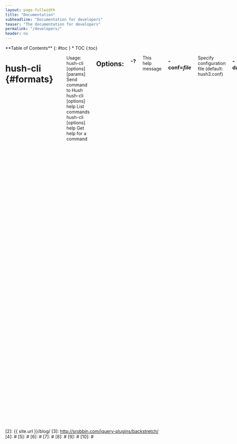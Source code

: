 ```yaml
---
layout: page-fullwidth
title: "Documentation"
subheadline: "Documentation for developers"
teaser: "The documentation for developers"
permalink: "/developers/"
header: no
---
```

<div class="row">
<div class="medium-4 medium-push-8 columns" markdown="1">
<div class="panel radius" markdown="1">
**Table of Contents**
{: #toc }
*  TOC
{:toc}
</div>
</div><!-- /.medium-4.columns -->

<div class="medium-8 medium-pull-4 columns" markdown="1">

# hush-cli   {#formats}
-------------------------

Usage:  
  hush-cli [options] <command> [params]  Send command to Hush  
  hush-cli [options] help                List commands  
  hush-cli [options] help <command>      Get help for a command   

## Options:

### -?
This help message

### -conf=*file*
Specify configuration file (default: hush3.conf)

### -datadir=*dir*
       Specify data directory
 
### -testnet
       Use the test network

### -regtest
       Enter regression test mode, which uses a special chain in which blocks
       can be solved instantly. This is intended for regression testing tools
       and app development.

### -rpcconnect=*ip*
       Send commands to node running on <ip> (default: 127.0.0.1)

### -rpcport=*port*
       Connect to JSON-RPC on <port> (default: 8232 or testnet: 18232)

### -rpcwait
       Wait for RPC server to start

### -rpcuser=*user*
       Username for JSON-RPC connections

### -rpcpassword=*pw*
       Password for JSON-RPC connections

### -rpcclienttimeout=*n*
       Timeout in seconds during HTTP requests, or 0 for no timeout. (default:
       900)

### -stdin
       Read extra arguments from standard input, one per line until EOF/Ctrl-D
       (recommended for sensitive information such as passphrases)
  
    
# hushd   {#formats_d}
-------------------------
  
Usage:  
  hushd [options]                     Start Hush-flavored Komodo Daemon  

## Options:

### -?
This help message

```
send send send
```
{: title="Send"}
```
received received received
}
```
{: title="Receive"}

### -alerts
       Receive and display P2P network alerts (default: 1)

### -alertnotify=*cmd*
       Execute command when a relevant alert is received or we see a really
       long fork (%s in cmd is replaced by message)

### -blocknotify=*cmd*
       Execute command when the best block changes (%s in cmd is replaced by
       block hash)

### -checkblocks=*n*
       How many blocks to check at startup (default: 288, 0 = all)

### -checklevel=*n*
       How thorough the block verification of -checkblocks is (0-4, default: 3)

### -clientname=*SomeName*
       Full node client name, default 'MagicBean'

### -conf=*file*
       Specify configuration file (default: komodo.conf)

### -datadir=*dir*
       Specify data directory

### -exportdir=*dir*
       Specify directory to be used when exporting data

### -dbcache=*n*
       Set database cache size in megabytes (4 to 16384, default: 450)

### -loadblock=*file*
       Imports blocks from external blk000??.dat file on startup

### -maxorphantx=*n*
       Keep at most *n* unconnectable transactions in memory (default: 100)

### -mempooltxinputlimit=*n*
       [DEPRECATED FROM OVERWINTER] Set the maximum number of transparent
       inputs in a transaction that the mempool will accept (default: 0 = no
       limit applied)

### -par=*n*
       Set the number of script verification threads (-4 to 16, 0 = auto, <0 =
       leave that many cores free, default: 0)

### -prune=*n*
       Reduce storage requirements by pruning (deleting) old blocks. This mode
       disables wallet support and is incompatible with -txindex. Warning:
       Reverting this setting requires re-downloading the entire blockchain.
       (default: 0 = disable pruning blocks, >550 = target size in MiB to use
       for block files)

### -reindex
       Rebuild block chain index from current blk000??.dat files on startup

### -txindex
       Maintain a full transaction index, used by the getrawtransaction rpc
       call (default: 0)

### -addressindex
       Maintain a full address index, used to query for the balance, txids and
       unspent outputs for addresses (default: 0)

### -timestampindex
       Maintain a timestamp index for block hashes, used to query blocks hashes
       by a range of timestamps (default: 0)

### -spentindex
       Maintain a full spent index, used to query the spending txid and input
       index for an outpoint (default: 0)

### -zindex
       Maintain extra statistics about shielded transactions and payments
       (default: 0)

## Connection options:

### -addnode=*ip*
       Add a node to connect to and attempt to keep the connection open

### -banscore=*n*
       Threshold for disconnecting misbehaving peers (default: 100)

### -bantime=*n*
       Number of seconds to keep misbehaving peers from reconnecting (default:
       86400)

### -bind=*addr*
       Bind to given address and always listen on it. Use [host]:port notation
       for IPv6

### -connect=*ip*
       Connect only to the specified node(s)

### -discover
       Discover own IP addresses (default: 1 when listening and no -externalip
       or -proxy)

### -dns
       Allow DNS lookups for -addnode, -seednode and -connect (default: 1)

### -dnsseed
       Query for peer addresses via DNS lookup, if low on addresses (default: 1
       unless -connect)

### -externalip=*ip*
       Specify your own public address

### -forcednsseed
       Always query for peer addresses via DNS lookup (default: 0)

### -listen
       Accept connections from outside (default: 1 if no -proxy or -connect)

### -listenonion
       Automatically create Tor hidden service (default: 1)

### -maxconnections=*n*
       Maintain at most <n> connections to peers (default: 384)

### -maxreceivebuffer=*n*
       Maximum per-connection receive buffer, <n>*1000 bytes (default: 5000)

### -maxsendbuffer=*n*
       Maximum per-connection send buffer, <n>*1000 bytes (default: 1000)

### -onion=*ip:port*
       Use separate SOCKS5 proxy to reach peers via Tor hidden services
       (default: -proxy)

### -onlynet=*net*
       Only connect to nodes in network <net> (ipv4, ipv6 or onion)

### -permitbaremultisig
       Relay non-P2SH multisig (default: 1)

### -peerbloomfilters
       Support filtering of blocks and transaction with Bloom filters (default:
       1)

### -port=<port>
       Listen for connections on <port> (default: 7770 or testnet: 17770)

### -proxy=<ip:port>
       Connect through SOCKS5 proxy

### -proxyrandomize
       Randomize credentials for every proxy connection. This enables Tor
       stream isolation (default: 1)

### -seednode=*ip*
       Connect to a node to retrieve peer addresses, and disconnect

### -timeout=*n*
       Specify connection timeout in milliseconds (minimum: 1, default: 5000)

### -torcontrol=*ip*:*port*
       Tor control port to use if onion listening enabled (default:
       127.0.0.1:9051)

### -torpassword=*pass*
       Tor control port password (default: empty)

### -whitebind=*addr*
       Bind to given address and whitelist peers connecting to it. Use
       [host]:port notation for IPv6

### -whitelist=*netmask*
       Whitelist peers connecting from the given netmask or IP address. Can be
       specified multiple times. Whitelisted peers cannot be DoS banned and
       their transactions are always relayed, even if they are already in the
       mempool, useful e.g. for a gateway
## Wallet options:

### -disablewallet
       Do not load the wallet and disable wallet RPC calls

### -keypool=*n*
       Set key pool size to <n> (default: 100)

### -paytxfee=*amt*
       Fee (in KMD/kB) to add to transactions you send (default: 0.00)

### -rescan
       Rescan the block chain for missing wallet transactions on startup

### -salvagewallet
       Attempt to recover private keys from a corrupt wallet.dat on startup

### -sendfreetransactions
       Send transactions as zero-fee transactions if possible (default: 0)

### -spendzeroconfchange
       Spend unconfirmed change when sending transactions (default: 1)

### -txconfirmtarget=*n*
       If paytxfee is not set, include enough fee so transactions begin
       confirmation on average within n blocks (default: 2)

### -txexpirydelta
       Set the number of blocks after which a transaction that has not been
       mined will become invalid (default: 200)

### -maxtxfee=*amt*
       Maximum total fees (in KMD) to use in a single wallet transaction;
       setting this too low may abort large transactions (default: 0.10)

### -upgradewallet
       Upgrade wallet to latest format on startup

### -wallet=*file*
       Specify wallet file (within data directory) (default: wallet.dat)

### -walletbroadcast
       Make the wallet broadcast transactions (default: 1)

### -walletnotify=*cmd*
       Execute command when a wallet transaction changes (%s in cmd is replaced
       by TxID)

### -whitelistaddress=*Raddress*
       Enable the wallet filter for notary nodes and add one Raddress to the
       whitelist of the wallet filter. If -whitelistaddress= is used, then the
       wallet filter is automatically activated. Several Raddresses can be
       defined using several -whitelistaddress= (similar to -addnode). The
       wallet filter will filter the utxo to only ones coming from my own
       Raddress (derived from pubkey) and each Raddress defined using
       -whitelistaddress= this option is mostly for Notary Nodes).

### -zapwallettxes=*mode*
       Delete all wallet transactions and only recover those parts of the
       blockchain through -rescan on startup (1 = keep tx meta data e.g.
       account owner and payment request information, 2 = drop tx meta data)

## -ZeroMQ notification options:

### -zmqpubhashblock=*address*
       Enable publish hash block in <address>

### -zmqpubhashtx=*address*
       Enable publish hash transaction in <address>

### -zmqpubrawblock=*address*
       Enable publish raw block in <address>

### -zmqpubrawtx=*address*
       Enable publish raw transaction in <address>
## Debugging/Testing options:

### -debug=*category*
       Output debugging information (default: 0, supplying *category* is
       optional). If *category* is not supplied or if *category* = 1, output
       all debugging information. *category* can be: addrman, alert, bench,
       coindb, db, estimatefee, http, libevent, lock, mempool, net,
       partitioncheck, pow, proxy, prune, rand, reindex, rpc, selectcoins, tor,
       zmq, zrpc, zrpcunsafe (implies zrpc).

### -experimentalfeatures
       Enable use of experimental features

### -help-debug
       Show all debugging options (usage: --help -help-debug)

### -logips
       Include IP addresses in debug output (default: 0)

### -logtimestamps
       Prepend debug output with timestamp (default: 1)

### -minrelaytxfee=*amt*
       Fees (in KMD/kB) smaller than this are considered zero fee for relaying
       (default: 0.000001)

### -printtoconsole
       Send trace/debug info to console instead of debug.log file

### -shrinkdebugfile
       Shrink debug.log file on client startup (default: 1 when no -debug)

### -testnet
       Use the test network

## Node relay options:

### -datacarrier
       Relay and mine data carrier transactions (default: 1)

### -datacarriersize
       Maximum size of data in data carrier transactions we relay and mine
       (default: 8192)

## Block creation options:

### -blockminsize=*n*
       Set minimum block size in bytes (default: 0)

### -blockmaxsize=*n*
       Set maximum block size in bytes (default: 2000000)

### -blockprioritysize=*n*
       Set maximum size of high-priority/low-fee transactions in bytes
       (default: 1000000)

## Mining options:

### -mint
       Mint/stake coins automatically (default: 0)

### -gen
       Mine/generate coins (default: 0)

### -genproclimit=*n*
       Set the number of threads for coin mining if enabled (-1 = all cores,
       default: 0)

### -equihashsolver=*name*
       Specify the Equihash solver to be used if enabled (default: "default")

### -mineraddress=*addr*
       Send mined coins to a specific single address

### -minetolocalwallet
       Require that mined blocks use a coinbase address in the local wallet
       (default: 1)

## RPC server options:

### -server
       Accept command line and JSON-RPC commands

### -rest
       Accept public REST requests (default: 0)

### -rpcbind=*addr*
       Bind to given address to listen for JSON-RPC connections. Use
       [host]:port notation for IPv6. This option can be specified multiple
       times (default: bind to all interfaces)

### -rpcuser=*user*
       Username for JSON-RPC connections

### -rpcpassword=*pw*
       Password for JSON-RPC connections

### -rpcport=*port*
       Listen for JSON-RPC connections on <port> (default: 7771 or testnet:
       17771)

### -rpcallowip=*ip*
       Allow JSON-RPC connections from specified source. Valid for <ip> are a
       single IP (e.g. 1.2.3.4), a network/netmask (e.g. 1.2.3.4/255.255.255.0)
       or a network/CIDR (e.g. 1.2.3.4/24). This option can be specified
       multiple times

### -rpcthreads=*n*
       Set the number of threads to service RPC calls (default: 4)

## Metrics Options (only if -daemon and -printtoconsole are not set):

### -showmetrics
       Show metrics on stdout (default: 1 if running in a console, 0 otherwise)

### -metricsui
       Set to 1 for a persistent metrics screen, 0 for sequential metrics
       output (default: 1 if running in a console, 0 otherwise)

### -metricsrefreshtime
       Number of seconds between metrics refreshes (default: 1 if running in a
       console, 600 otherwise)

## Hush Smart Chain options:

### -ac_algo
       Choose PoW mining algorithm, default is Equihash

### -ac_blocktime
       Block time in seconds, default is 60

### -ac_cc
       Cryptoconditions, default 0

### -ac_beam
       BEAM integration

### -ac_coda
       CODA integration

### -ac_cclib
       Cryptoconditions dynamicly loadable library

### -ac_ccenable
       Cryptoconditions to enable

### -ac_ccactivate
       Block height to enable Cryptoconditions

### -ac_decay
       Percentage of block reward decrease at each halving

### -ac_end
       Block height at which block rewards will end

### -ac_eras
       Block reward eras

### -ac_founders
       Number of blocks between founders reward payouts

### -ac_halving
       Number of blocks between each block reward halving

### -ac_name
       Name of asset chain

### -ac_notarypay
       Pay notaries, default 0

### -ac_perc
       Percentage of block rewards paid to the founder

### -ac_private
       Shielded transactions only (except coinbase + notaries), default is 0

### -ac_pubkey
       Public key for receiving payments on the network

### -ac_public
       Transparent transactions only, default 0

### -ac_reward
       Block reward in satoshis, default is 0

### -ac_sapling
       Sapling activation block height

### -ac_script
       P2SH/multisig address to receive founders rewards

### -ac_staked
       Percentage of blocks that are Proof-Of-Stake, default 0

### -ac_supply
       Starting supply, default is 0

### -ac_timelockfrom
       Timelocked coinbase start height

### -ac_timelockgte
       Timelocked coinbase minimum amount to be locked

### -ac_timelockto
       Timelocked coinbase stop height

### -ac_txpow
       Enforce transaction-rate limit, default 0




{% include _improve_content.html %}

</div><!-- /.medium-8.columns -->
</div><!-- /.row -->

 [1]: http://kramdown.gettalong.org/converter/html.html#toc
 [2]: {{ site.url }}/blog/
 [3]: http://srobbin.com/jquery-plugins/backstretch/
 [4]: #
 [5]: #
 [6]: #
 [7]: #
 [8]: #
 [9]: #
 [10]: #
